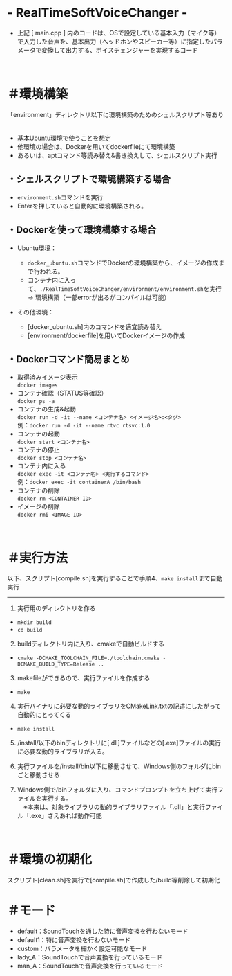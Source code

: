 # - RealTimeSoftVoiceChanger -


- 上記 [ main.cpp ] 内のコードは、OSで設定している基本入力（マイク等）で入力した音声を、基本出力（ヘッドホンやスピーカー等）に指定したパラメータで変換して出力する、ボイスチェンジャーを実現するコード
<br>


# ＃環境構築

「environment」ディレクトリ以下に環境構築のためのシェルスクリプト等あり<br>
　
- 基本Ubuntu環境で使うことを想定
- 他環境の場合は、Dockerを用いてdockerfileにて環境構築
- あるいは、aptコマンド等読み替え&書き換えして、シェルスクリプト実行


## ・シェルスクリプトで環境構築する場合

- `environment.sh`コマンドを実行
- Enterを押していると自動的に環境構築される。

## ・Dockerを使って環境構築する場合

- Ubuntu環境：
    - `docker_ubuntu.sh`コマンドでDockerの環境構築から、イメージの作成まで行われる。
    - コンテナ内に入って、`./RealTimeSoftVoiceChanger/environment/environment.sh`を実行 -> 環境構築（一部errorが出るがコンパイルは可能）

- その他環境：
    - [docker_ubuntu.sh]内のコマンドを適宜読み替え
    - [environment/dockerfile]を用いてDockerイメージの作成

## ・Dockerコマンド簡易まとめ

- 取得済みイメージ表示<br>
`docker images`<br>
- コンテナ確認（STATUS等確認）<br>
`docker ps -a`<br>
- コンテナの生成&起動<br>
`docker run -d -it --name <コンテナ名> <イメージ名>:<タグ>`<br>
例：`docker run -d -it --name rtvc rtsvc:1.0`<br>
- コンテナの起動<br>
`docker start <コンテナ名>`<br>
- コンテナの停止<br>
`docker stop <コンテナ名>`<br>
- コンテナ内に入る<br>
`docker exec -it <コンテナ名> <実行するコマンド>`<br>
例：`docker exec -it containerA /bin/bash`<br>
- コンテナの削除<br>
`docker rm <CONTAINER ID>`<br>
- イメージの削除<br>
`docker rmi <IMAGE ID>`<br>


<br>


# ＃実行方法


以下、スクリプト[compile.sh]を実行することで手順4、`make install`まで自動実行

<hr>

1. 実行用のディレクトリを作る<br>
- `mkdir build`<br>
- `cd build`

2. buildディレクトリ内に入り、cmakeで自動ビルドする<br>
- `cmake -DCMAKE_TOOLCHAIN_FILE=./toolchain.cmake -DCMAKE_BUILD_TYPE=Release ..`<br>


3. makefileができるので、実行ファイルを作成する<br>
- `make`<br>



4. 実行バイナリに必要な動的ライブラリをCMakeLink.txtの記述にしたがって自動的にとってくる<br>
- `make install`<br>

5. /install/以下のbinディレクトリに[.dll]ファイルなどの[.exe]ファイルの実行に必要な動的ライブラリが入る。<br>


6. 実行ファイルを/install/bin以下に移動させて、Windows側のフォルダにbinごと移動させる<br>

7. Windows側で/binフォルダに入り、コマンドプロンプトを立ち上げて実行ファイルを実行する。<br/>
　※本来は、対象ライブラリの動的ライブラリファイル「.dll」と実行ファイル「.exe」さえあれば動作可能

<br>


# ＃環境の初期化

スクリプト[clean.sh]を実行で[compile.sh]で作成した/build等削除して初期化

# ＃モード

- default：SoundTouchを通した特に音声変換を行わないモード
- default1：特に音声変換を行わないモード
- custom：パラメータを細かく設定可能なモード
- lady_A：SoundTouchで音声変換を行っているモード
- man_A：SoundTouchで音声変換を行っているモード
